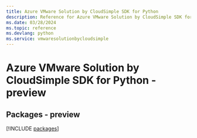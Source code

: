 ```yaml
---
title: Azure VMware Solution by CloudSimple SDK for Python
description: Reference for Azure VMware Solution by CloudSimple SDK for Python
ms.date: 03/28/2024
ms.topic: reference
ms.devlang: python
ms.service: vmwaresolutionbycloudsimple
---
```

# Azure VMware Solution by CloudSimple SDK for Python - preview
## Packages - preview
[!INCLUDE [packages](vmware-solution-by-cloudsimple-index.md)]